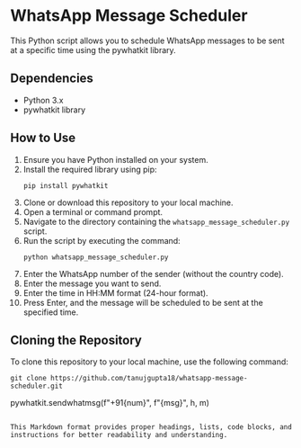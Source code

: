 # WhatsApp Message Scheduler

This Python script allows you to schedule WhatsApp messages to be sent at a specific time using the pywhatkit library.

## Dependencies

- Python 3.x
- pywhatkit library

## How to Use

1. Ensure you have Python installed on your system.
2. Install the required library using pip:
   ```
   pip install pywhatkit
   ```
3. Clone or download this repository to your local machine.
4. Open a terminal or command prompt.
5. Navigate to the directory containing the `whatsapp_message_scheduler.py` script.
6. Run the script by executing the command:
   ```
   python whatsapp_message_scheduler.py
   ```
7. Enter the WhatsApp number of the sender (without the country code).
8. Enter the message you want to send.
9. Enter the time in HH:MM format (24-hour format).
10. Press Enter, and the message will be scheduled to be sent at the specified time.

## Cloning the Repository

To clone this repository to your local machine, use the following command:

```
git clone https://github.com/tanujgupta18/whatsapp-message-scheduler.git
```

pywhatkit.sendwhatmsg(f"+91{num}", f"{msg}", h, m)
```

This Markdown format provides proper headings, lists, code blocks, and instructions for better readability and understanding.
```
